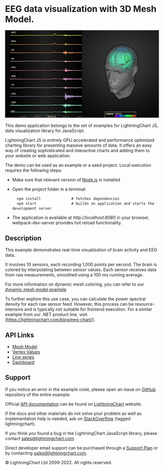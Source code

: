 # EEG data visualization with 3D Mesh Model.

![EEG data visualization with 3D Mesh Model.](eegMeshModel-darkGold.png)

This demo application belongs to the set of examples for LightningChart JS, data visualization library for JavaScript.

LightningChart JS is entirely GPU accelerated and performance optimized charting library for presenting massive amounts of data. It offers an easy way of creating sophisticated and interactive charts and adding them to your website or web application.

The demo can be used as an example or a seed project. Local execution requires the following steps:

-   Make sure that relevant version of [Node.js](https://nodejs.org/en/download/) is installed
-   Open the project folder in a terminal:

          npm install              # fetches dependencies
          npm start                # builds an application and starts the development server

-   The application is available at _http://localhost:8080_ in your browser, webpack-dev-server provides hot reload functionality.


## Description

This example demonstrates real-time visualization of brain activity and EEG data.

It involves 10 sensors, each recording 1,000 points per second. The brain is colored by interpolating between sensor values.
Each sensor receives data from raw measurements, smoothed using a 100 ms running average.

For more information on dynamic mesh coloring, you can refer to our [dynamic mesh model example](https://lightningchart.com/lightningchart-js-interactive-examples/examples/lcjs-example-1503-dynamicMeshModel.html)

To further explore this use case, you can calculate the power spectral density for each raw sensor feed.
However, this process can be resource-intensive and is typically not suitable for frontend execution. For a similar example from our .NET product line, visit [https://lightningchart.com/blog/eeg-chart/].


## API Links

* [Mesh Model]
* [Vertex Values]
* [Line series]
* [Dashboard]


## Support

If you notice an error in the example code, please open an issue on [GitHub][0] repository of the entire example.

Official [API documentation][1] can be found on [LightningChart][2] website.

If the docs and other materials do not solve your problem as well as implementation help is needed, ask on [StackOverflow][3] (tagged lightningchart).

If you think you found a bug in the LightningChart JavaScript library, please contact sales@lightningchart.com.

Direct developer email support can be purchased through a [Support Plan][4] or by contacting sales@lightningchart.com.

[0]: https://github.com/Arction/
[1]: https://lightningchart.com/lightningchart-js-api-documentation/
[2]: https://lightningchart.com
[3]: https://stackoverflow.com/questions/tagged/lightningchart
[4]: https://lightningchart.com/support-services/

© LightningChart Ltd 2009-2022. All rights reserved.


[Mesh Model]: https://lightningchart.com/js-charts/api-documentation/v5.1.0/classes/MeshModel3D.html
[Vertex Values]: https://lightningchart.com/js-charts/api-documentation/v5.1.0/classes/MeshModel3D.html#setVertexValues
[Line series]: https://lightningchart.com/js-charts/api-documentation/v5.1.0/classes/LineSeries.html
[Dashboard]: https://lightningchart.com/js-charts/api-documentation/v5.1.0/classes/Dashboard.html


